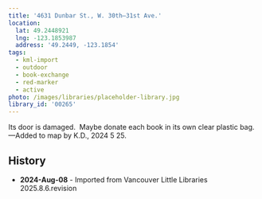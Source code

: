 ```yaml
---
title: '4631 Dunbar St., W. 30th—31st Ave.'
location:
  lat: 49.2448921
  lng: -123.1853987
  address: '49.2449, -123.1854'
tags:
  - kml-import
  - outdoor
  - book-exchange
  - red-marker
  - active
photo: /images/libraries/placeholder-library.jpg
library_id: '00265'
---
```

Its door is damaged.  Maybe donate each book in its own clear plastic bag.
—Added to map by K.D., 2024 5 25.

## History
- **2024-Aug-08** - Imported from Vancouver Little Libraries 2025.8.6.revision
